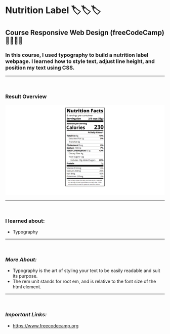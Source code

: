 # **Nutrition Label** 🏷️🏷️🏷️

## **Course Responsive Web Design (freeCodeCamp)** 🧑🏻‍🚀🚀

### In this course, I used typography to build a nutrition label webpage. I learned how to style text, adjust line height, and position my text using CSS.

---

<br>

### **Result Overview**

![Alt Text](./assets/img/nutrition-label.png)

---

<br>

### **I learned about:**

- Typography

---

<br>

### _More About:_

- Typography is the art of styling your text to be easily readable and suit its purpose.
- The rem unit stands for root em, and is relative to the font size of the html element.

---

<br>

### _Important Links:_

- https://www.freecodecamp.org
